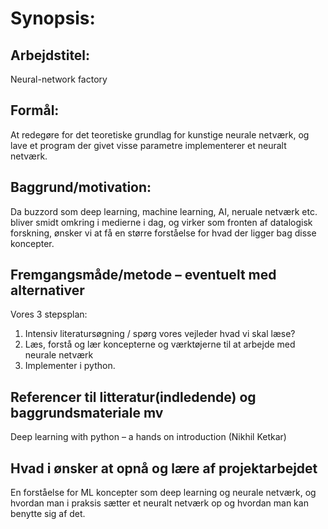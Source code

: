 # Synopsis:
## Arbejdstitel:
Neural-network factory
## Formål:
At redegøre for det teoretiske grundlag for kunstige neurale netværk, og lave et program der givet visse parametre implementerer et neuralt netværk. 
## Baggrund/motivation:
Da buzzord som deep learning, machine learning, AI, neruale netværk etc. bliver smidt omkring i medierne i dag, og virker som fronten af datalogisk forskning, ønsker vi at få en større forståelse for hvad der ligger bag disse koncepter. 
## Fremgangsmåde/metode – eventuelt med alternativer
Vores 3 stepsplan:
1. Intensiv literatursøgning / spørg vores vejleder hvad vi skal læse? 
2. Læs, forstå og lær koncepterne og værktøjerne til at arbejde med neurale netværk
3. Implementer i python. 
## Referencer til litteratur(indledende) og baggrundsmateriale mv
Deep learning with python – a hands on introduction (Nikhil Ketkar)
## Hvad i ønsker at opnå og lære af projektarbejdet
En forståelse for ML koncepter som deep learning og neurale netværk, og hvordan man i praksis sætter et neuralt netværk op og hvordan man kan benytte sig af det. 

